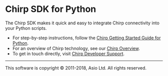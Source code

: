 # Chirp SDK for Python

The Chirp SDK makes it quick and easy to integrate Chirp connectivity into your Python scripts.

* For step-by-step instructions, follow the [Chirp Getting Started Guide for Python](https://developers.chirp.io/docs/getting-started/python).
* For an overview of Chirp technology, see our [Chirp Overview](https://developers.chirp.io/docs).
* To get in touch directly, visit [Chirp Developer Support](https://developers.chirp.io/support).

* * *

This software is copyright © 2011-2018, Asio Ltd. All rights reserved.
